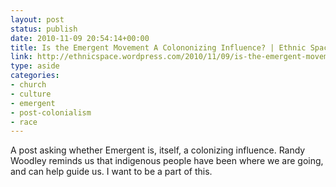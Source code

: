 ```yaml
---
layout: post
status: publish
date: 2010-11-09 20:54:14+00:00
title: Is the Emergent Movement A Colononizing Influence? | Ethnic Space Blog
link: http://ethnicspace.wordpress.com/2010/11/09/is-the-emergent-movement-a-colononizing-influence/
type: aside
categories:
- church
- culture
- emergent
- post-colonialism
- race
---
```


A post asking whether Emergent is, itself, a colonizing influence. Randy Woodley reminds us that indigenous people have been where we are going, and can help guide us. I want to be a part of this.
